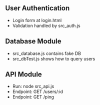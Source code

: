 ## User Authentication
- Login form at login.html
- Validation handled by src_auth.js

## Database Module
- src_database.js contains fake DB
- src_dbTest.js shows how to query users

## API Module
- Run: node src_api.js
- Endpoint: GET /users/:id
- Endpoint: GET /ping
